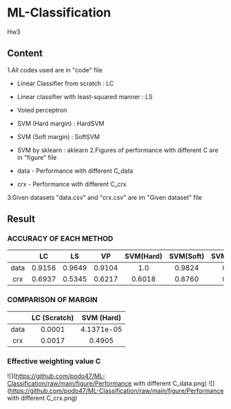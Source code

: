 # ML-Classification
Hw3
## Content
1.All codes used are in "code" file 
  * Linear Classifier from scratch : LC
  * Linear classifier with least-squared manner : LS
  * Voted perceptron
  * SVM (Hard margin) : HardSVM
  * SVM (Soft margin) : SoftSVM
  * SVM by sklearn : aklearn
2.Figures of performance with different C are in  "figure" file
  * data - Performance with different C_data
  
  * crx - Performance with different C_crx
  
3.Given datasets "data.csv" and "crx.csv" are im "Given dataset" file

## Result
### ACCURACY OF EACH METHOD
|      | LC     | LS     | VP     | SVM(Hard)  | SVM(Soft) | SVM(sklearn) |
|:----:|:------:|:------:|:------:|:----------:|:---------:|:------------:|
| data | 0.9156 | 0.9649 | 0.9104 | 1.0        | 0.9824    | 0.9591       |
| crx  | 0.6937 | 0.5345 | 0.6217 | 0.6018     | 0.8760    | 0.8827       |

### COMPARISON OF MARGIN
|      | LC (Scratch) | SVM (Hard) |
|:----:|:------------:|:----------:|
| data | 0.0001       | 4.1371e-05 |
| crx  | 0.0017       | 0.4905     |

### Effective weighting value C
![](https://github.com/podo47/ML-Classification/raw/main/figure/Performance with different C_data.png)
![](https://github.com/podo47/ML-Classification/raw/main/figure/Performance with different C_crx.png)
